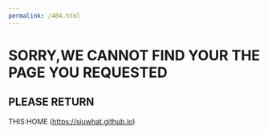 ```yaml
---
permalink: /404.html
---
```


# SORRY,WE CANNOT FIND YOUR THE PAGE YOU REQUESTED


## PLEASE RETURN 

THIS:HOME (https://siuwhat.github.io)
